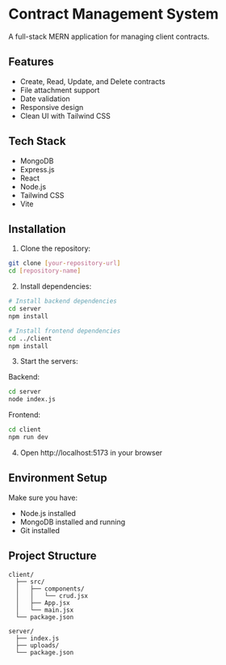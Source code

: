 # Contract Management System

A full-stack MERN application for managing client contracts.

## Features

- Create, Read, Update, and Delete contracts
- File attachment support
- Date validation
- Responsive design
- Clean UI with Tailwind CSS

## Tech Stack

- MongoDB
- Express.js
- React
- Node.js
- Tailwind CSS
- Vite

## Installation

1. Clone the repository:
```bash
git clone [your-repository-url]
cd [repository-name]
```

2. Install dependencies:
```bash
# Install backend dependencies
cd server
npm install

# Install frontend dependencies
cd ../client
npm install
```

3. Start the servers:

Backend:
```bash
cd server
node index.js
```

Frontend:
```bash
cd client
npm run dev
```

4. Open http://localhost:5173 in your browser

## Environment Setup

Make sure you have:
- Node.js installed
- MongoDB installed and running
- Git installed

## Project Structure

```
client/
  ├── src/
  │   ├── components/
  │   │   └── crud.jsx
  │   ├── App.jsx
  │   └── main.jsx
  └── package.json

server/
  ├── index.js
  ├── uploads/
  └── package.json
```